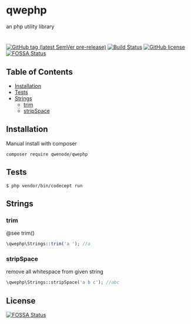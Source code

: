 # qwephp
an php utility library
#
[![GitHub tag (latest SemVer pre-release)](https://img.shields.io/github/v/tag/qwenode/qwephp?include_prereleases)](https://github.com/qwenode/qwephp/releases)
[![Build Status](https://github.com/qwenode/qwephp/workflows/Build%20Status/badge.svg)](https://github.com/qwenode/qwephp/actions?query=workflow%3A%22Build+Status%22)
[![GitHub license](https://img.shields.io/github/license/qwenode/qwephp)](https://github.com/qwenode/qwephp/blob/master/LICENSE)
[![FOSSA Status](https://app.fossa.com/api/projects/git%2Bgithub.com%2Fqwenode%2Fqwephp.svg?type=shield)](https://app.fossa.com/projects/git%2Bgithub.com%2Fqwenode%2Fqwephp?ref=badge_shield)


## Table of Contents
- [Installation](#installation)
- [Tests](#tests)
- [Strings](#strings)
    - [trim](#trim)
    - [stripSpace](#stripSpace)
## Installation
Manual install with composer
```shell script
composer require qwenode/qwephp
```

## Tests

```shell script
$ php vendor/bin/codecept run
```

## Strings
 
### trim
@see trim()
```php
\qwephp\Strings::trim('a '); //a
```
### stripSpace
remove all whitespace from given string

```php
\qwephp\Strings::stripSpace('a b c'); //abc
```

## License
[![FOSSA Status](https://app.fossa.com/api/projects/git%2Bgithub.com%2Fqwenode%2Fqwephp.svg?type=large)](https://app.fossa.com/projects/git%2Bgithub.com%2Fqwenode%2Fqwephp?ref=badge_large)